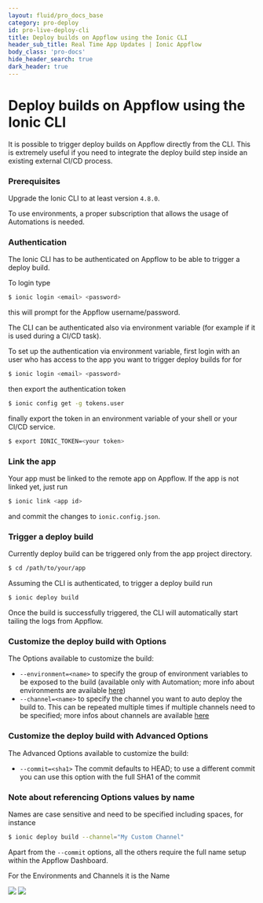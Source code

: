 ```yaml
---
layout: fluid/pro_docs_base
category: pro-deploy
id: pro-live-deploy-cli
title: Deploy builds on Appflow using the Ionic CLI
header_sub_title: Real Time App Updates | Ionic Appflow
body_class: 'pro-docs'
hide_header_search: true
dark_header: true
---
```


# Deploy builds on Appflow using the Ionic CLI


It is possible to trigger deploy builds on Appflow directly from the CLI. 
This is extremely useful if you need to integrate the deploy build step inside an existing external CI/CD process.

### Prerequisites
Upgrade the Ionic CLI to at least version `4.8.0`.

To use environments, a proper subscription that allows the usage of Automations is needed.

### Authentication

The Ionic CLI has to be authenticated on Appflow to be able to trigger a deploy build.

To login type
```bash
$ ionic login <email> <password>
```

this will prompt for the Appflow username/password.

The CLI can be authenticated also via environment variable (for example if it is used during a CI/CD task).

To set up the authentication via environment variable, first login with an user who has access to the app you want to trigger 
deploy builds for for

```bash
$ ionic login <email> <password>
```

then export the authentication token 

```bash
$ ionic config get -g tokens.user
```

finally export the token in an environment variable of your shell or your CI/CD service.

```bash
$ export IONIC_TOKEN=<your token>
```

### Link the app

Your app must be linked to the remote app on Appflow. If the app is not linked yet, just run

```bash
$ ionic link <app id>
```

and commit the changes to `ionic.config.json`.


### Trigger a deploy build

Currently deploy build can be triggered only from the app project directory.

```bash
$ cd /path/to/your/app
```

Assuming the CLI is authenticated, to trigger a deploy build run

```bash
$ ionic deploy build
```

Once the build is successfully triggered, the CLI will automatically start tailing the logs from Appflow.

### Customize the deploy build with Options

The Options available to customize the build:

* `--environment=<name>` to specify the group of environment variables to be exposed to the build 
(available only with Automation; more info about environments are available [here](/docs/appflow/environments/))
* `--channel=<name>` to specify the channel you want to auto deploy the build to. This can be repeated multiple times if 
multiple channels need to be specified; more infos about channels are available [here](/docs/appflow/deploy/channels/)


### Customize the deploy build with Advanced Options

The Advanced Options available to customize the build:

* `--commit=<sha1>` The commit defaults to HEAD; to use a different commit you can use this option 
with the full SHA1 of the commit

### Note about referencing Options values by name

Names are case sensitive and need to be specified including spaces, for instance

```bash
$ ionic deploy build --channel="My Custom Channel"
```

Apart from the `--commit` options, all the others require the full name setup within the Appflow Dashboard.

For the Environments and Channels it is the Name

<img src="/img/docs/pro/cli/cli-environments-list.png" class="browser" />
<img src="/img/docs/pro/cli/cli-channels-list.png" class="browser" />
